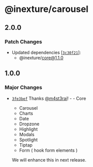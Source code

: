 # @inexture/carousel

## 2.0.0

### Patch Changes

- Updated dependencies [[`3c30f21`](https://github.com/inexture-solutions/inxui/commit/3c30f21adf24163a13b315cfe827fe68465ba0a1)]:
  - @inexture/core@1.1.0

## 1.0.0

### Major Changes

- [`3fe3bef`](https://github.com/inexture-solutions/inxui/commit/3fe3bef5549f676b66eae538fbf233fe15ab3de1) Thanks [@m4st3rai](https://github.com/m4st3rai)! - - Core

  - Carousel
  - Charts
  - Date
  - Dropzone
  - Highlight
  - Modals
  - Spotlight
  - Tiptap
  - Form ( hook form elements )

  We will enhance this in next release.
